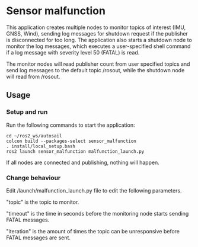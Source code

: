 # Sensor malfunction
This application creates multiple nodes to monitor topics of interest (IMU, GNSS, Wind), sending log messages for shutdown request if the publisher is disconnected for too long. The application also starts a shutdown node to monitor the log messages, which executes a user-specified shell command if a log message with severity level 50 (FATAL) is read.

The monitor nodes will read publisher count from user specified topics and send log messages to the default topic /rosout, while the shutdown node will read from /rosout.

## Usage
### Setup and run
Run the following commands to start the application:
```
cd ~/ros2_ws/autosail
colcon build --packages-select sensor_malfunction
. install/local_setup.bash
ros2 launch sensor_malfunction malfunction_launch.py
```

If all nodes are connected and publishing, nothing will happen.

### Change behaviour
Edit /launch/malfunction_launch.py file to edit the following parameters.

"topic" is the topic to monitor.

"timeout" is the time in seconds before the monitoring node starts sending FATAL messages.

"iteration" is the amount of times the topic can be unresponsive before FATAL messages are sent.
